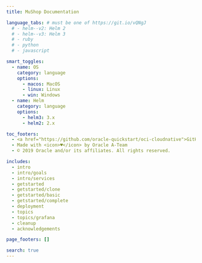 ```yaml
---
title: MuShop Documentation

language_tabs: # must be one of https://git.io/vQNgJ
  # - helm--v2: Helm 2
  # - helm--v3: Helm 3
  # - ruby
  # - python
  # - javascript

smart_toggles:
  - name: OS
    category: language
    options:
      - macos: MacOS
      - linux: Linux
      - win: Windows
  - name: Helm
    category: language
    options:
      - helm3: 3.x
      - helm2: 2.x

toc_footers:
  - <a href="https://github.com/oracle-quickstart/oci-cloudnative">GitHub Project</a>
  - Made with <icon>♥</icon> by Oracle A-Team
  - © 2019 Oracle and/or its affiliates. All rights reserved.

includes:
  - intro
  - intro/goals
  - intro/services
  - getstarted
  - getstarted/clone
  - getstarted/basic
  - getstarted/complete
  - deployment
  - topics
  - topics/grafana
  - cleanup
  - acknowledgements

page_footers: []

search: true
---
```


